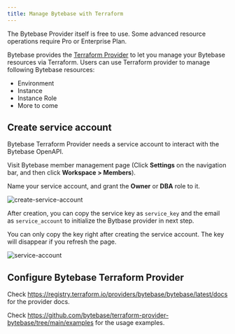 ```yaml
---
title: Manage Bytebase with Terraform
---
```


<HintBlock type="info">

The Bytebase Provider itself is free to use. Some advanced resource operations require Pro or Enterprise Plan.

</HintBlock>

Bytebase provides the [Terraform Provider](https://registry.terraform.io/providers/bytebase/bytebase) to let you manage your Bytebase resources via Terraform. Users can use Terraform provider to manage following Bytebase resources:

- Environment
- Instance
- Instance Role
- More to come

## Create service account

Bytebase Terraform Provider needs a service account to interact with the Bytebase OpenAPI.

Visit Bytebase member management page (Click **Settings** on the navigation bar, and then click **Workspace > Members**).

Name your service account, and grant the **Owner** or **DBA** role to it.

![create-service-account](/docs/get-started/work-with-terraform/create-service-account.webp)

After creation, you can copy the service key as `service_key` and the email as `service_account` to initialize the Bytbase provider in next step.

<HintBlock type="warning">

You can only copy the key right after creating the service account. The key will disappear if you refresh the page.

</HintBlock>

![service-account](/docs/get-started/work-with-terraform/service-account.webp)

## Configure Bytebase Terraform Provider

Check https://registry.terraform.io/providers/bytebase/bytebase/latest/docs for the provider docs.

Check https://github.com/bytebase/terraform-provider-bytebase/tree/main/examples for the usage examples.
